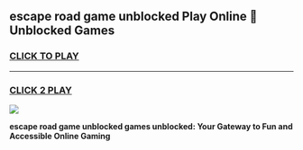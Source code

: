 
## escape road game unblocked Play Online 👋 Unblocked Games
<h3>
<a href="https://premium.freeplayer.one?title=escape_road_game_unblocked&ref=19F">CLICK TO PLAY</a></h3>
<hr>

<h3>
<a href="https://premium.freeplayer.one?title=escape_road_game_unblocked&ref=19F">CLICK 2 PLAY</a>
  
</h3>

<a href="https://premium.freeplayer.one?title=escape_road_game_unblocked&ref=19F"><img src="https://clearcache.store/games.png"></a>


**escape road game unblocked games unblocked: Your Gateway to Fun and Accessible Online Gaming**
